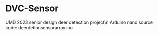 # DVC-Sensor
UMD 2023 senior design deer detection project\n
Arduino nano source code: deerdetionsensorarray.ino
